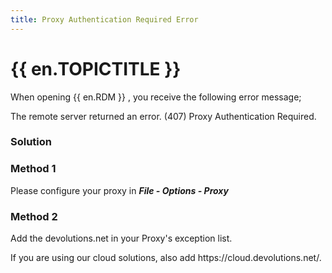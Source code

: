 ```yaml
---
title: Proxy Authentication Required Error
---
```

# {{ en.TOPICTITLE }}
When opening {{ en.RDM }} , you receive the following error message;  

The remote server returned an error. (407) Proxy Authentication Required.
### Solution
### Method 1
Please configure your proxy in ***File - Options - Proxy***
### Method 2
Add the devolutions<area>.net in your Proxy&apos;s exception list.  

If you are using our cloud solutions, also add https<area>://cloud.devolutions.net/.
